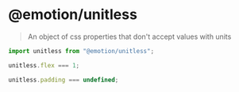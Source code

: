 # @emotion/unitless

> An object of css properties that don't accept values with units

```jsx
import unitless from "@emotion/unitless";

unitless.flex === 1;

unitless.padding === undefined;
```
